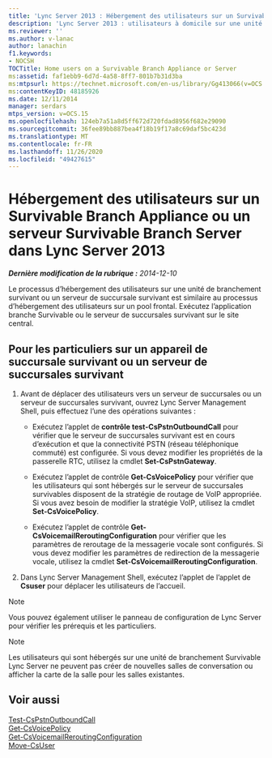 ```yaml
---
title: 'Lync Server 2013 : Hébergement des utilisateurs sur un Survivable Branch Appliance ou un serveur Survivable Branch Server'
description: 'Lync Server 2013 : utilisateurs à domicile sur une unité ou un serveur de succursale Survivable.'
ms.reviewer: ''
ms.author: v-lanac
author: lanachin
f1.keywords:
- NOCSH
TOCTitle: Home users on a Survivable Branch Appliance or Server
ms:assetid: faf1ebb9-6d7d-4a58-8ff7-801b7b31d3ba
ms:mtpsurl: https://technet.microsoft.com/en-us/library/Gg413066(v=OCS.15)
ms:contentKeyID: 48185926
ms.date: 12/11/2014
manager: serdars
mtps_version: v=OCS.15
ms.openlocfilehash: 124eb7a51a8d5ff672d720fdad8956f682e29090
ms.sourcegitcommit: 36fee89bb887bea4f18b19f17a8c69daf5bc423d
ms.translationtype: MT
ms.contentlocale: fr-FR
ms.lasthandoff: 11/26/2020
ms.locfileid: "49427615"
---
```

# <a name="home-users-on-a-survivable-branch-appliance-or-server-in-lync-server-2013"></a>Hébergement des utilisateurs sur un Survivable Branch Appliance ou un serveur Survivable Branch Server dans Lync Server 2013

<div data-xmlns="http://www.w3.org/1999/xhtml">

<div class="topic" data-xmlns="http://www.w3.org/1999/xhtml" data-msxsl="urn:schemas-microsoft-com:xslt" data-cs="https://msdn.microsoft.com/">

<div data-asp="https://msdn2.microsoft.com/asp">



</div>

<div id="mainSection">

<div id="mainBody">

<span> </span>

_**Dernière modification de la rubrique :** 2014-12-10_

Le processus d’hébergement des utilisateurs sur une unité de branchement survivant ou un serveur de succursale survivant est similaire au processus d’hébergement des utilisateurs sur un pool frontal. Exécutez l’application branche Survivable ou le serveur de succursales survivant sur le site central.

<div>

## <a name="to-home-users-on-survivable-branch-appliance-or-survivable-branch-server"></a>Pour les particuliers sur un appareil de succursale survivant ou un serveur de succursales survivant

1.  Avant de déplacer des utilisateurs vers un serveur de succursales ou un serveur de succursales survivant, ouvrez Lync Server Management Shell, puis effectuez l’une des opérations suivantes :
    
      - Exécutez l’applet de **contrôle test-CsPstnOutboundCall** pour vérifier que le serveur de succursales survivant est en cours d’exécution et que la connectivité PSTN (réseau téléphonique commuté) est configurée. Si vous devez modifier les propriétés de la passerelle RTC, utilisez la cmdlet **Set-CsPstnGateway**.
    
      - Exécutez l’applet de contrôle **Get-CsVoicePolicy** pour vérifier que les utilisateurs qui sont hébergés sur le serveur de succursales survivables disposent de la stratégie de routage de VoIP appropriée. Si vous avez besoin de modifier la stratégie VoIP, utilisez la cmdlet **Set-CsVoicePolicy**.
    
      - Exécutez l’applet de contrôle **Get-CsVoicemailReroutingConfiguration** pour vérifier que les paramètres de reroutage de la messagerie vocale sont configurés. Si vous devez modifier les paramètres de redirection de la messagerie vocale, utilisez la cmdlet **Set-CsVoicemailReroutingConfiguration**.

2.  Dans Lync Server Management Shell, exécutez l’applet de l’applet de **Csuser** pour déplacer les utilisateurs de l’accueil.

<div>


> [!NOTE]  
> Vous pouvez également utiliser le panneau de configuration de Lync Server pour vérifier les prérequis et les particuliers.



</div>

<div>


> [!NOTE]  
> Les utilisateurs qui sont hébergés sur une unité de branchement Survivable Lync Server ne peuvent pas créer de nouvelles salles de conversation ou afficher la carte de la salle pour les salles existantes.



</div>

</div>

<div>

## <a name="see-also"></a>Voir aussi


[Test-CsPstnOutboundCall](https://docs.microsoft.com/powershell/module/skype/Test-CsPstnOutboundCall)  
[Get-CsVoicePolicy](https://docs.microsoft.com/powershell/module/skype/Get-CsVoicePolicy)  
[Get-CsVoicemailReroutingConfiguration](https://docs.microsoft.com/powershell/module/skype/Get-CsVoicemailReroutingConfiguration)  
[Move-CsUser](https://docs.microsoft.com/powershell/module/skype/Move-CsUser)  
  

</div>

</div>

<span> </span>

</div>

</div>

</div>

